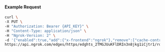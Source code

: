 <!-- Code generated for API Clients. DO NOT EDIT. -->
#### Example Request
```bash
curl \
-X PUT \
-H "Authorization: Bearer {API_KEY}" \
-H "Content-Type: application/json" \
-H "Ngrok-Version: 2" \
-d '{"enabled":true,"add":{"x-frontend":"ngrok"},"remove":["cache-control"]}' \
https://api.ngrok.com/edges/https/edghts_2TMGJUuKFlDRIn3n8jkg1iCjtr1/routes/edghtsrt_2TMGJZoUdBh5UXdwzzqSzGHquFo/request_headers
